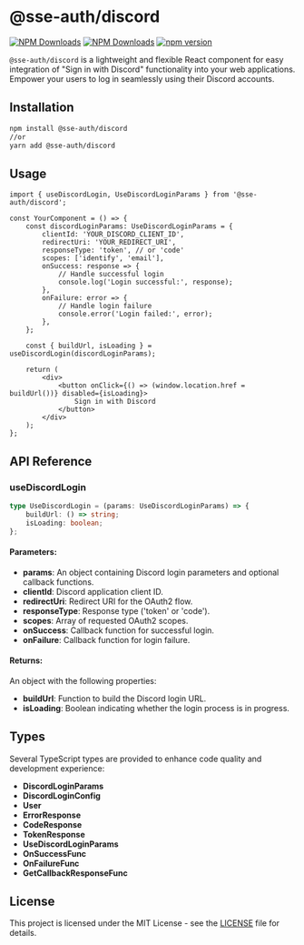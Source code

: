 # @sse-auth/discord

[![NPM Downloads](https://img.shields.io/npm/dm/%40sse-auth%2Fdiscord?style=flat)](https://www.npmjs.com/package/@sse-auth/discord)
[![NPM Downloads](https://img.shields.io/npm/dt/%40sse-auth%2Fdiscord?style=flat)](https://www.npmjs.com/package/@sse-auth/discord)
[![npm version](https://badge.fury.io/js/@sse-auth%2Fdiscord.svg)](https://badge.fury.io/js/@sse-auth%2Fdiscord)

`@sse-auth/discord` is a lightweight and flexible React component for easy integration of "Sign in with Discord" functionality into your web applications. Empower your users to log in seamlessly using their Discord accounts.

## Installation

```bash
npm install @sse-auth/discord
//or
yarn add @sse-auth/discord
```

## Usage

```tsx
import { useDiscordLogin, UseDiscordLoginParams } from '@sse-auth/discord';

const YourComponent = () => {
    const discordLoginParams: UseDiscordLoginParams = {
        clientId: 'YOUR_DISCORD_CLIENT_ID',
        redirectUri: 'YOUR_REDIRECT_URI',
        responseType: 'token', // or 'code'
        scopes: ['identify', 'email'],
        onSuccess: response => {
            // Handle successful login
            console.log('Login successful:', response);
        },
        onFailure: error => {
            // Handle login failure
            console.error('Login failed:', error);
        },
    };

    const { buildUrl, isLoading } = useDiscordLogin(discordLoginParams);

    return (
        <div>
            <button onClick={() => (window.location.href = buildUrl())} disabled={isLoading}>
                Sign in with Discord
            </button>
        </div>
    );
};
```

## API Reference

### useDiscordLogin

```ts
type UseDiscordLogin = (params: UseDiscordLoginParams) => {
    buildUrl: () => string;
    isLoading: boolean;
};
```

#### Parameters:

-   **params**: An object containing Discord login parameters and optional callback functions.
-   **clientId**: Discord application client ID.
-   **redirectUri**: Redirect URI for the OAuth2 flow.
-   **responseType**: Response type ('token' or 'code').
-   **scopes**: Array of requested OAuth2 scopes.
-   **onSuccess**: Callback function for successful login.
-   **onFailure**: Callback function for login failure.

#### Returns:

An object with the following properties:

-   **buildUrl**: Function to build the Discord login URL.
-   **isLoading**: Boolean indicating whether the login process is in progress.

## Types

Several TypeScript types are provided to enhance code quality and development experience:

-   **DiscordLoginParams**
-   **DiscordLoginConfig**
-   **User**
-   **ErrorResponse**
-   **CodeResponse**
-   **TokenResponse**
-   **UseDiscordLoginParams**
-   **OnSuccessFunc**
-   **OnFailureFunc**
-   **GetCallbackResponseFunc**

## License

This project is licensed under the MIT License - see the [LICENSE](LICENSE) file for details.
